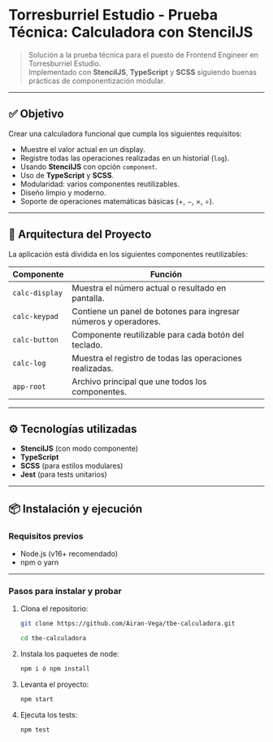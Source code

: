 # Torresburriel Estudio - Prueba Técnica: Calculadora con StencilJS

> Solución a la prueba técnica para el puesto de Frontend Engineer en Torresburriel Estudio.  
> Implementado con **StencilJS**, **TypeScript** y **SCSS** siguiendo buenas prácticas de componentización modular.

---

## ✅ Objetivo

Crear una calculadora funcional que cumpla los siguientes requisitos:
- Muestre el valor actual en un display.
- Registre todas las operaciones realizadas en un historial (`log`).
- Usando **StencilJS** con opción `component`.
- Uso de **TypeScript** y **SCSS**.
- Modularidad: varios componentes reutilizables.
- Diseño limpio y moderno.
- Soporte de operaciones matemáticas básicas (+, −, ×, ÷).

---

## 🧩 Arquitectura del Proyecto

La aplicación está dividida en los siguientes componentes reutilizables:

| Componente        | Función |
|-------------------|---------|
| `calc-display`    | Muestra el número actual o resultado en pantalla. |
| `calc-keypad`     | Contiene un panel de botones para ingresar números y operadores. |
| `calc-button`     | Componente reutilizable para cada botón del teclado. |
| `calc-log`        | Muestra el registro de todas las operaciones realizadas. |
| `app-root`        | Archivo principal que une todos los componentes. |

---

## ⚙️ Tecnologías utilizadas

- **StencilJS** (con modo componente)
- **TypeScript**
- **SCSS** (para estilos modulares)
- **Jest** (para tests unitarios)

---

## 📦 Instalación y ejecución

### Requisitos previos

- Node.js (v16+ recomendado)
- npm o yarn

---

### Pasos para instalar y probar

1. Clona el repositorio:

   ```bash
   git clone https://github.com/Airan-Vega/tbe-calculadora.git
   
   cd tbe-calculadora

2. Instala los paquetes de node:

   ```bash
   npm i ó npm install

3. Levanta el proyecto:

   ```bash
   npm start

4. Ejecuta los tests:

   ```bash
   npm test